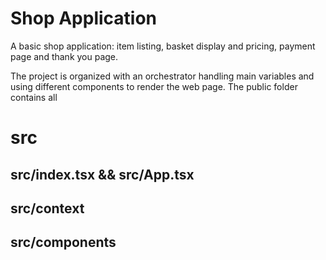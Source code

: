 # Shop Application

A basic shop application: item listing, basket display and pricing, payment page and thank you page.

The project is organized with an orchestrator handling main variables and using different components to render the web page.
The public folder contains all 

# src



## src/index.tsx && src/App.tsx

## src/context

## src/components